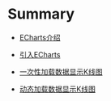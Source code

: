 # Summary

* [ECharts介绍](README.md)
* [引入ECharts](引入echarts.md)
* [一次性加载数据显示K线图](#)

* [动态加载数据显示K线图](动态加载数据显示k线图.md)



